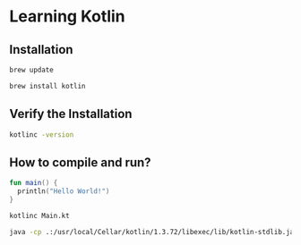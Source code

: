 # Learning Kotlin

## Installation

```bash
brew update

brew install kotlin
```

## Verify the Installation

```bash
kotlinc -version
```

## How to compile and run?

```kotlin
fun main() {
  println("Hello World!")
}
```

```bash
kotlinc Main.kt

java -cp .:/usr/local/Cellar/kotlin/1.3.72/libexec/lib/kotlin-stdlib.jar MainKt
```
